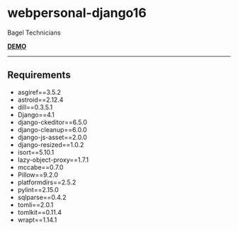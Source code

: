 # webpersonal-django16

Bagel Technicians

**[DEMO](https://nnamregg.pythonanywhere.com/)**

----------

## Requirements

* asgiref==3.5.2
* astroid==2.12.4
* dill==0.3.5.1
* Django==4.1
* django-ckeditor==6.5.0
* django-cleanup==6.0.0
* django-js-asset==2.0.0
* django-resized==1.0.2
* isort==5.10.1
* lazy-object-proxy==1.7.1
* mccabe==0.7.0
* Pillow==9.2.0
* platformdirs==2.5.2
* pylint==2.15.0
* sqlparse==0.4.2
* tomli==2.0.1
* tomlkit==0.11.4
* wrapt==1.14.1
